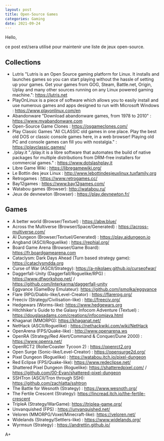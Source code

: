 ```yaml
---
layout: post
title: Open-Source Games
categories: Gaming
date: 2021-09-24
---
```


Hello,

ce post est/sera utilisé pour maintenir une liste de jeux open-source.

## Collections
- Lutris "Lutris is an Open Source gaming platform for Linux. It installs and launches games so you can start playing without the hassle of setting up your games. Get your games from GOG, Steam, Battle.net, Origin, Uplay and many other sources running on any Linux powered gaming machine.": <https://lutris.net>
- PlayOnLinux is a piece of software which allows you to easily install and use numerous games and apps designed to run with Microsoft Windows : <https://www.playonlinux.com/en>
- Abandonware "Download abandonware games, from 1978 to 2010" : <https://www.myabandonware.com>
- Open-Source Game Clones : <https://osgameclones.com/>
- Play Classic Games "All CLASSIC old games in one place. Play the best old DOS or classic console games here, in a web browser!
Playing old PC and console games can fill you with nostalgia." : <https://playclassic.games/>
- ./play.it "./play.it is a libre software that automates the build of native packages for multiple distributions from DRM-free installers for commercial games." : <https://www.dotslashplay.it>
- Libre Game Wiki : <https://libregamewiki.org/>
- Le Bottin des jeux Linux : <http://www.lebottindesjeuxlinux.tuxfamily.org>
- Retrogames : <https://www.retrogames.cc/>
- Bay12games : <https://www.bay12games.com/>
- Watabou games (Browser): <http://watabou.ru/>
- Jeux de devnewton (Browser) : <https://play.devnewton.fr/>

## Games
- A better world (Browser/Textuel) : <https://abw.blue/>
- Across the Multiverse (Browser/Space/Generated) : https://across-multiverse.com/
- AI Dungeon (Browser/Textuel/Generated) : https://play.aidungeon.io
- Angband (ASCII/Roguelike) : <https://rephial.org/>
- Board Game Arena (Browser/Game Board): <https://fr.boardgamearena.com>
- Cataclysm: Dark Days Ahead (Turn based strategy game): <https://cataclysmdda.org>
- Curse of War (ASCII/Strategy): <https://a-nikolaev.github.io/curseofwar/>
- Daggerfall-Unity (Daggerfall/Roguelike/RPG) : <https://www.dfworkshop.net/> / <https://github.com/Interkarma/daggerfall-unity>
- Eggvance (GameBoy Emulateur): <https://github.com/jsmolka/eggvance>
- Flare (RPG/Diablo-like/Level-Creator) : <https://flarerpg.org/>
- Freeciv (Strategy/Civilisation-like) : <http://freeciv.org/>
- Hedgewars (Worms-like): <https://www.hedgewars.org>
- Hitchhiker's Guide to the Galaxy Infocom Adventure (Textuel) : <https://douglasadams.com/creations/infocomjava.html>
- Khaganat (MMORPG): <https://khaganat.net/>
- NetHack (ASCII/Roguelike) : <https://nethackwiki.com/wiki/NetHack>
- OpenArena (FPS/Quake-like) : <http://www.openarena.ws>
- OpenRA (Strategy/Red Alert/Command & Conquer/Dune 2000) : <https://www.openra.net/>
- OpenRCT2 (RollerCoaster Tycoon 2) : <https://openrct2.org>
- Open Surge (Sonic-like/Level-Creator) : <https://opensurge2d.org/>
- Pixel Dungeon (Roguelike) : <https://watabou.itch.io/pixel-dungeon>
- Red Eclipse (FPS/Quake-like): <https://www.redeclipse.net/>
- Shattered Pixel Dungeon (Roguelike): <https://shatteredpixel.com/> / <https://github.com/00-Evan/shattered-pixel-dungeon>
- SSHTron (ASCII/Tron through SSH): <https://github.com/zachlatta/sshtron>
- The Battle for Wesnoth (Strategy) : <https://www.wesnoth.org/>
- The Fertile Crescent (Strategy): <https://lincread.itch.io/the-fertile-crescent>
- TripleA (Strategy/WarGame): <https://triplea-game.org/>
- Unvanquished (FPS) : <https://unvanquished.net/>
- Veloren (MMORPG/Voxel/Minecraft-like): <https://veloren.net/>
- Widelands (Strategy/Settlers-like) : <https://www.widelands.org/>
- Wyrmsun (Strategy) : <https://andrettin.github.io/>

A+

